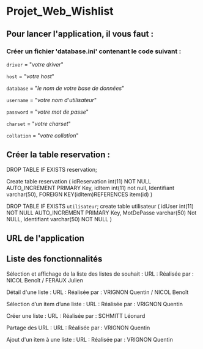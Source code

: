 # Projet_Web_Wishlist

## Pour lancer l'application, il vous faut :

### Créer un fichier 'database.ini' contenant le code suivant :
 
`driver` = "_votre driver_"

`host` = "_votre host_"

`database` = "_le nom de votre base de données_"

`username` = "_votre nom d'utilisateur_"

`password` = "_votre mot de passe_"

`charset` = "_votre charset_"

`collation` = "_votre collation_"


## Créer la table reservation :
 
DROP TABLE IF EXISTS reservation;

Create table reservation (
idReservation int(11) NOT NULL AUTO_INCREMENT PRIMARY Key,
idItem int(11) not null,
Identifiant varchar(50),
FOREIGN KEY(idItem)REFERENCES item(id)
)

DROP TABLE IF EXISTS `utilisateur`;
 create table utilisateur (
idUser int(11) NOT NULL AUTO_INCREMENT PRIMARY Key,
MotDePasse varchar(50) Not NULL,
Identifiant varchar(50) NOT NULL
)




## URL de l'application

## Liste des fonctionnalités

Sélection et affichage de la liste des listes de souhait : 
URL : 
Réalisée par : NICOL Benoît / FERAUX Julien

Détail d'une liste : 
URL :
Réalisée par : VRIGNON Quentin / NICOL Benoît

Sélection d’un item d’une liste :
URL :
Réalisée par : VRIGNON Quentin

Créer une liste : 
URL : 
Réalisée par : SCHMITT Léonard

Partage des URL :
URL : 
Réalisée par : VRIGNON Quentin

Ajout d'un item à une liste : 
URL :
Réalisée par : VRIGNON Quentin
